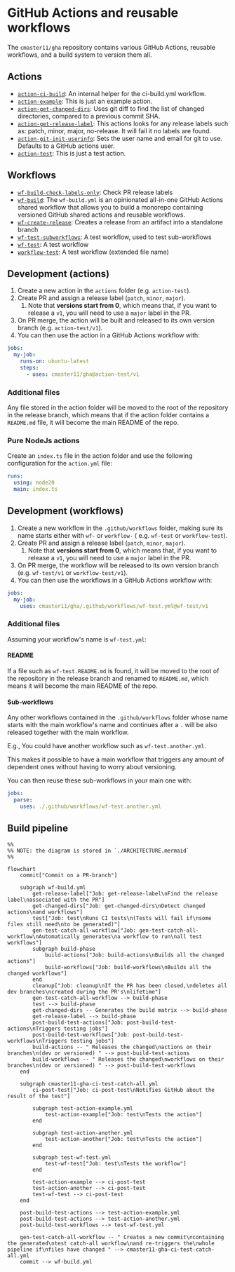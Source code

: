 # GitHub Actions and reusable workflows

The `cmaster11/gha` repository contains various GitHub Actions, reusable workflows, and a build
system to version them all.

## Actions

<!-- GENERATE_ACTIONS BEGIN -->

- [`action-ci-build`](./actions/action-ci-build): An internal helper for the ci-build.yml workflow.
- [`action-example`](./actions/action-example): This is just an example action.
- [`action-get-changed-dirs`](./actions/action-get-changed-dirs): Uses git diff to find the list of changed directories, compared to a previous commit SHA.
- [`action-get-release-label`](./actions/action-get-release-label): This actions looks for any release labels such as: patch, minor, major, no-release. It will fail it no labels are found.
- [`action-git-init-userinfo`](./actions/action-git-init-userinfo): Sets the user name and email for git to use. Defaults to a GitHub actions user.
- [`action-test`](./actions/action-test): This is just a test action.
<!-- GENERATE_ACTIONS END -->

## Workflows

<!-- GENERATE_WORKFLOWS BEGIN -->

- [`wf-build-check-labels-only`](./.github/workflows/wf-build-check-labels-only.yml): Check PR release labels
- [`wf-build`](./.github/workflows/wf-build.README.md): The `wf-build.yml` is an opinionated all-in-one GitHub Actions shared workflow that allows you to build a monorepo
  containing versioned GitHub shared actions and reusable workflows.
- [`wf-create-release`](./.github/workflows/wf-create-release.yml): Creates a release from an artifact into a standalone branch
- [`wf-test-subworkflows`](./.github/workflows/wf-test-subworkflows.yml): A test workflow, used to test sub-workflows
- [`wf-test`](./.github/workflows/wf-test.yml): A test workflow
- [`workflow-test`](./.github/workflows/workflow-test.yml): A test workflow (extended file name)
<!-- GENERATE_WORKFLOWS END -->

## Development (actions)

1. Create a new action in the `actions` folder (e.g. `action-test`).
2. Create PR and assign a release label (`patch`, `minor`, `major`).
   1. Note that **versions start from 0**, which means that, if you want to release a `v1`, you will need to use
      a `major` label in the PR.
3. On PR merge, the action will be built and released to its own version branch (e.g. `action-test/v1`).
4. You can then use the action in a GitHub Actions workflow with:

```yaml
jobs:
  my-job:
    runs-on: ubuntu-latest
    steps:
      - uses: cmaster11/gha@action-test/v1
```

### Additional files

Any file stored in the action folder will be moved to the root of the repository in the release branch, which means
that if the action folder contains a `README.md` file, it will become the main README of the repo.

### Pure NodeJs actions

Create an `index.ts` file in the action folder and use the following configuration for the `action.yml` file:

```yaml
runs:
  using: node20
  main: index.ts
```

## Development (workflows)

1. Create a new workflow in the `.github/workflows` folder, making sure its name starts either with `wf-`
   or `workflow-` (
   e.g. `wf-test` or `workflow-test`).
2. Create PR and assign a release label (`patch`, `minor`, `major`).
   1. Note that **versions start from 0**, which means that, if you want to release a `v1`, you will need to use
      a `major` label in the PR.
3. On PR merge, the workflow will be released to its own version branch (e.g. `wf-test/v1` or `workflow-test/v1`).
4. You can then use the workflows in a GitHub Actions workflow with:

```yaml
jobs:
  my-job:
    uses: cmaster11/gha/.github/workflows/wf-test.yml@wf-test/v1
```

### Additional files

Assuming your workflow's name is `wf-test.yml`:

#### README

If a file such as `wf-test.README.md` is found, it will be moved to the root of the repository in the release
branch and renamed to `README.md`, which means it will become the main README of the repo.

#### Sub-workflows

Any other workflows contained in the `.github/workflows` folder whose name starts with the main workflow's name and
continues after a `.` will be also released together with the main workflow.

E.g., You could have another workflow such as `wf-test.another.yml`.

This makes it possible to have a main workflow that triggers any amount of dependent ones without having to worry about
versioning.

You can then reuse these sub-workflows in your main one with:

```yaml
jobs:
  parse:
    uses: ./.github/workflows/wf-test.another.yml
```

## Build pipeline

<!-- NOTE: the diagram is stored in `./ARCHITECTURE.mermaid` -->

<!-- import:ARCHITECTURE.mermaid BEGIN -->

```mermaid
%%
%% NOTE: the diagram is stored in `./ARCHITECTURE.mermaid`
%%

flowchart
    commit["Commit on a PR-branch"]

    subgraph wf-build.yml
        get-release-label["Job: get-release-label\nFind the release label\nassociated with the PR"]
        get-changed-dirs["Job: get-changed-dirs\nDetect changed actions\nand workflows"]
        test["Job: test\nRuns CI tests\n(Tests will fail if\nsome files still need\nto be generated)"]
        gen-test-catch-all-workflow["Job: gen-test-catch-all-workflow\nAutomatically generates\na workflow to run\nall test workflows"]
        subgraph build-phase
            build-actions["Job: build-actions\nBuilds all the changed actions"]
            build-workflows["Job: build-workflows\nBuilds all the changed workflows"]
        end
        cleanup["Job: cleanup\nIf the PR has been closed,\ndeletes all dev branches\ncreated during the PR's\nlifetime"]
        gen-test-catch-all-workflow --> build-phase
        test --> build-phase
        get-changed-dirs -- Generates the build matrix --> build-phase
        get-release-label --> build-phase
        post-build-test-actions["Job: post-build-test-actions\nTriggers testing jobs"]
        post-build-test-workflows["Job: post-build-test-workflows\nTriggers testing jobs"]
        build-actions -- " Releases the changed\nactions on their branches\n(dev or versioned) " --> post-build-test-actions
        build-workflows -- " Releases the changed\nworkflows on their branches\n(dev or versioned) " --> post-build-test-workflows
    end

    subgraph cmaster11-gha-ci-test-catch-all.yml
        ci-post-test["Job: ci-post-test\nNotifies GitHub about the result of the test"]

        subgraph test-action-example.yml
            test-action-example["Job: test\nTests the action"]
        end

        subgraph test-action-another.yml
            test-action-another["Job: test\nTests the action"]
        end

        subgraph test-wf-test.yml
            test-wf-test["Job: test\nTests the workflow"]
        end

        test-action-example --> ci-post-test
        test-action-another --> ci-post-test
        test-wf-test --> ci-post-test
    end

    post-build-test-actions --> test-action-example.yml
    post-build-test-actions --> test-action-another.yml
    post-build-test-workflows --> test-wf-test.yml

    gen-test-catch-all-workflow -- " Creates a new commit\ncontaining the generated\ntest catch-all workflow\nand re-triggers the\nwhole pipeline if\nfiles have changed " --> cmaster11-gha-ci-test-catch-all.yml
    commit --> wf-build.yml

```

<!-- import:ARCHITECTURE.mermaid END -->
